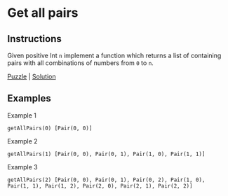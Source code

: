 # Get all pairs

## Instructions

Given positive Int `n` implement a function which returns a list of containing pairs with all combinations of numbers from `0` to `n`.

[Puzzle](GetAllPairs.kt) | [Solution](GetAllPairsSolution.kt)

## Examples

Example 1

```
getAllPairs(0) [Pair(0, 0)]
```

Example 2

```
getAllPairs(1) [Pair(0, 0), Pair(0, 1), Pair(1, 0), Pair(1, 1)]
```

Example 3

```
getAllPairs(2) [Pair(0, 0), Pair(0, 1), Pair(0, 2), Pair(1, 0), Pair(1, 1), Pair(1, 2), Pair(2, 0), Pair(2, 1), Pair(2, 2)]
```
